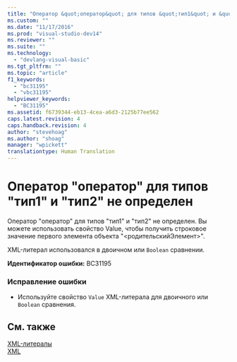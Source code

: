 ```yaml
---
title: "Оператор &quot;оператор&quot; для типов &quot;тип1&quot; и &quot;тип2&quot; не определен | Microsoft Docs"
ms.custom: ""
ms.date: "11/17/2016"
ms.prod: "visual-studio-dev14"
ms.reviewer: ""
ms.suite: ""
ms.technology: 
  - "devlang-visual-basic"
ms.tgt_pltfrm: ""
ms.topic: "article"
f1_keywords: 
  - "bc31195"
  - "vbc31195"
helpviewer_keywords: 
  - "BC31195"
ms.assetid: f6739344-eb13-4cea-a6d3-2125b77ee562
caps.latest.revision: 4
caps.handback.revision: 4
author: "stevehoag"
ms.author: "shoag"
manager: "wpickett"
translationtype: Human Translation
---
```

# Оператор &quot;оператор&quot; для типов &quot;тип1&quot; и &quot;тип2&quot; не определен
Оператор "оператор" для типов "тип1" и "тип2" не определен. Вы можете использовать свойство Value, чтобы получить строковое значение первого элемента объекта "\<родительскийЭлемент\>".  
  
 XML\-литерал использовался в двоичном или `Boolean` сравнении.  
  
 **Идентификатор ошибки:** BC31195  
  
### Исправление ошибки  
  
-   Используйте свойство `Value` XML\-литерала для двоичного или `Boolean` сравнения.  
  
## См. также  
 [XML\-литералы](../../visual-basic/language-reference/xml-literals/index.md)   
 [XML](../../visual-basic/programming-guide/language-features/xml/index.md)